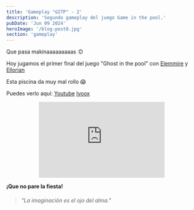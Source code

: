 ```yaml
---
title: 'Gameplay "GITP" - 2'
description: 'Segundo gameplay del juego Game in the pool.'
pubDate: 'Jun 09 2024'
heroImage: '/blog-post8.jpg'
section: 'gameplay'
---
```


Que pasa makinaaaaaaaaas :D

Hoy jugamos el primer final del juego "Ghost in the pool" con <a href="https://www.instagram.com/elemmire1988?utm_source=qr&igsh=MWgwcm84ZmxwaDVmYQ%3D%3D" target="_blank">Elemmire</a> y <a href="https://www.ellorian.es" target="_blank">Ellorian</a> 

Esta piscina da muy mal rollo &#128561;

Puedes verlo aquí:
<a href="https://www.youtube.com/watch?v=sxJEM7behxk" target="_blank">Youtube</a>
<a href="https://go.ivoox.com/rf/129987697" target="_blank">Ivoox</a>

<p align="center">
    <iframe width="66%" height="200vh" src="https://www.youtube.com/embed/sxJEM7behxk?si=sEo5r-mz-7jyTa_E" title="YouTube video player" frameborder="0" allow="accelerometer; autoplay; clipboard-write; encrypted-media; gyroscope; picture-in-picture; web-share" referrerpolicy="strict-origin-when-cross-origin" allowfullscreen></iframe>
</p>

**¡Que no pare la fiesta!**

> ###### "La imaginación es el ojo del alma."

